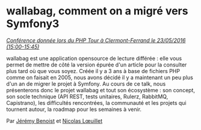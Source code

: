 # wallabag, comment on a migré vers Symfony3

*[Conférence donnée lors du PHP Tour à Clermont-Ferrand le 23/05/2016 (15:00-15:45)](http://event.afup.org/php-tour-2016/programme/#1777)*

wallabag est une application opensource de lecture différée : elle vous permet de mettre de côté la version épurée d'un article pour la consulter plus tard où que vous soyez. Créée il y a 3 ans à base de fichiers PHP comme on faisait en 2005, nous avons décidé il y a maintenant un peu plus d'un an de migrer le projet à Symfony. Au cours de ce talk, nous présenterons donc le projet wallabag et tout son écosystème : son concept, son socle technique (API REST, tests unitaires, Rulerz, RabbitMQ, Capistrano), les difficultés rencontrées, la communauté et les projets qui tournent autour, la roadmap pour les semaines à venir.

Par [Jérémy Benoist](https://github.com/j0k3r/) et [Nicolas Lœuillet](https://github.com/nicosomb)
